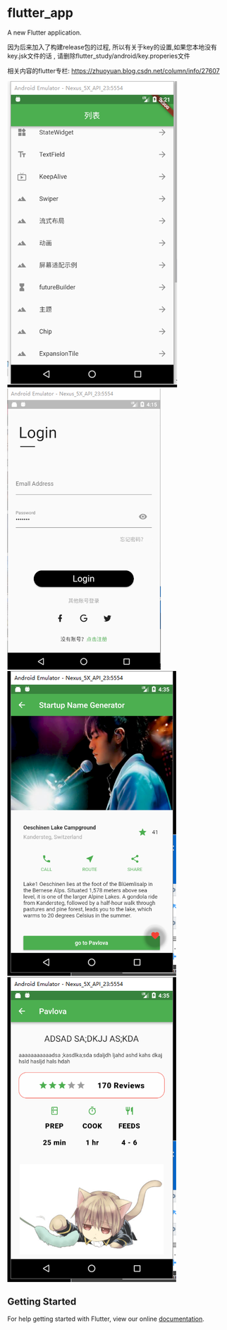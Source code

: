 # flutter_app

A new Flutter application.

因为后来加入了构建release包的过程, 所以有关于key的设置,如果您本地没有key.jsk文件的话 , 请删除flutter_study/android/key.properies文件

相关内容的flutter专栏: https://zhuoyuan.blog.csdn.net/column/info/27607

![效果](./images/a.png)
![login](./images/login.png)
![home](./images/home.png)
![pavlova](./images/pavlova.png)
## Getting Started

For help getting started with Flutter, view our online
[documentation](https://flutter.io/).

